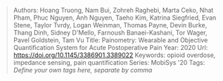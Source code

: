 > Authors: Hoang Truong, Nam Bui, Zohreh Raghebi, Marta Ceko, Nhat Pham, Phuc Nguyen, Anh Nguyen, Taeho Kim, Katrina Siegfried, Evan Stene, Taylor Tvrdy, Logan Weinman, Thomas Payne, Devin Burke, Thang Dinh, Sidney D'Mello, Farnoush Banaei-Kashani, Tor Wager, Pavel Goldstein, Tam Vu
> Title: Painometry: Wearable and Objective Quantification System for Acute Postoperative Pain
> Year: 2020
> Url: https://doi.org/10.1145/3386901.3389022
> Keywords: opioid overdose, impedance sensing, pain quantification
> Series: MobiSys '20
> Tags: *Define your own tags here, separate by comma*
